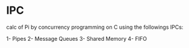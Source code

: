 # IPC
calc of Pi by concurrency programming on C using the followings IPCs:

1- Pipes
2- Message Queues
3- Shared Memory
4- FIFO
